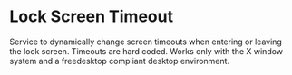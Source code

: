 # Lock Screen Timeout

Service to dynamically change screen timeouts when entering or leaving the lock screen.
Timeouts are hard coded. Works only with the X window system and a freedesktop compliant desktop environment.
